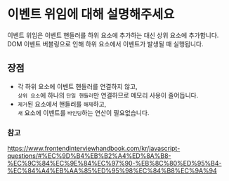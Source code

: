 # 이벤트 위임에 대해 설명해주세요 #

이벤트 위임은 이벤트 핸들러를 하위 요소에 추가하는 대신 상위 요소에 추가합니다.  
DOM 이벤트 버블링으로 인해 하위 요소에서 이벤트가 발생될 때 실행됩니다.

## 장점 ##

- 각 하위 요소에 이벤트 핸들러를 연결하지 않고,  
`상위 요소`에 하나의 `단일 핸들러`만 연결하므로 메모리 사용이 줄어듭니다.
- `제거`된 요소에서 핸들러를 `해제`하고,  
`새` 요소에 이벤트를 `바인딩`하는 연산이 필요없습니다.

### 참고 ###

<https://www.frontendinterviewhandbook.com/kr/javascript-questions/#%EC%9D%B4%EB%B2%A4%ED%8A%B8-%EC%9C%84%EC%9E%84%EC%97%90-%EB%8C%80%ED%95%B4-%EC%84%A4%EB%AA%85%ED%95%98%EC%84%B8%EC%9A%94>